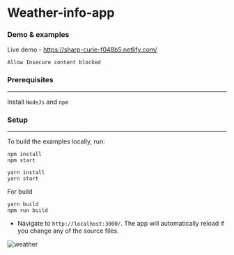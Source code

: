 # Weather-info-app

### Demo & examples

Live demo - https://sharp-curie-f048b5.netlify.com/

`Allow Insecure content blocked`

### Prerequisites
 ---
Install `NodeJs` and `npm`

### Setup
---

To build the examples locally, run:

```
npm install
npm start
```

```
yarn install
yarn start
```
For build
```
yarn build
npm run build
```


-  Navigate to `http://localhost:3000/`. The app will automatically reload if you change any of the source files.


![weather](https://user-images.githubusercontent.com/9657488/44167082-d15b1980-a0ea-11e8-93ac-45374c944cb6.png)
